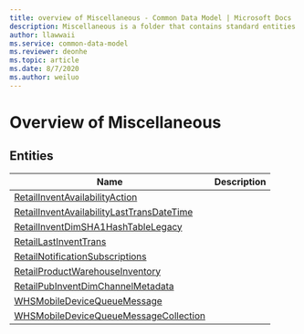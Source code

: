 ```yaml
---
title: overview of Miscellaneous - Common Data Model | Microsoft Docs
description: Miscellaneous is a folder that contains standard entities related to the Common Data Model.
author: llawwaii
ms.service: common-data-model
ms.reviewer: deonhe
ms.topic: article
ms.date: 8/7/2020
ms.author: weiluo
---
```


# Overview of Miscellaneous


## Entities

|Name|Description|
|---|---|
|[RetailInventAvailabilityAction](RetailInventAvailabilityAction.md)||
|[RetailInventAvailabilityLastTransDateTime](RetailInventAvailabilityLastTransDateTime.md)||
|[RetailInventDimSHA1HashTableLegacy](RetailInventDimSHA1HashTableLegacy.md)||
|[RetailLastInventTrans](RetailLastInventTrans.md)||
|[RetailNotificationSubscriptions](RetailNotificationSubscriptions.md)||
|[RetailProductWarehouseInventory](RetailProductWarehouseInventory.md)||
|[RetailPubInventDimChannelMetadata](RetailPubInventDimChannelMetadata.md)||
|[WHSMobileDeviceQueueMessage](WHSMobileDeviceQueueMessage.md)||
|[WHSMobileDeviceQueueMessageCollection](WHSMobileDeviceQueueMessageCollection.md)||
